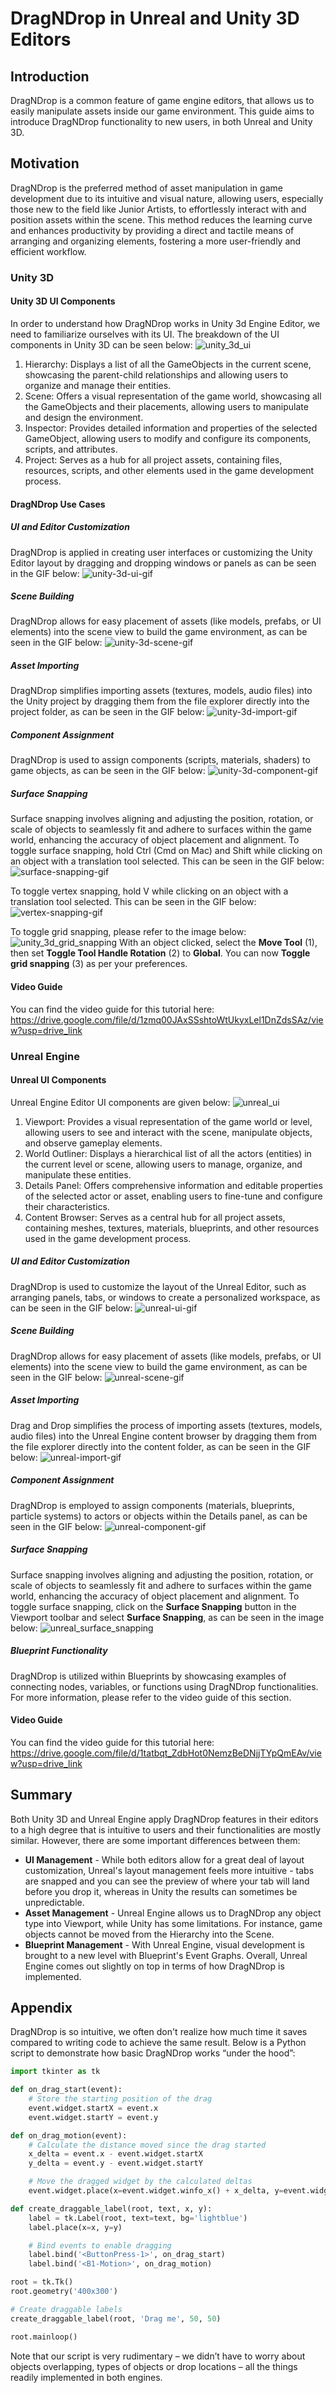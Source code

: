 # DragNDrop in Unreal and Unity 3D Editors
## Introduction
DragNDrop is a common feature of game engine editors, that allows us to easily manipulate assets inside our game environment. This guide aims to introduce DragNDrop functionality to new users, in both Unreal and Unity 3D. 
## Motivation
DragNDrop is the preferred method of asset manipulation in game development due to its intuitive and visual nature, allowing users, especially those new to the field like Junior Artists, to effortlessly interact with and position assets within the scene. This method reduces the learning curve and enhances productivity by providing a direct and tactile means of arranging and organizing elements, fostering a more user-friendly and efficient workflow.
### Unity 3D
#### Unity 3D UI Components
In order to understand how DragNDrop works in Unity 3d Engine Editor, we need to familiarize ourselves with its UI. The breakdown of the UI components in Unity 3D can be seen below:
![unity_3d_ui](https://github.com/Klinch994/dragndrop/assets/156119593/8f54b2e2-2250-49be-b279-0248b808fd09)
1.	Hierarchy: Displays a list of all the GameObjects in the current scene, showcasing the parent-child relationships and allowing users to organize and manage their entities.
2.	Scene: Offers a visual representation of the game world, showcasing all the GameObjects and their placements, allowing users to manipulate and design the environment.
3.	Inspector: Provides detailed information and properties of the selected GameObject, allowing users to modify and configure its components, scripts, and attributes.
4.	Project: Serves as a hub for all project assets, containing files, resources, scripts, and other elements used in the game development process.
#### DragNDrop Use Cases
##### UI and Editor Customization
DragNDrop is applied in creating user interfaces or customizing the Unity Editor layout by dragging and dropping windows or panels as can be seen in the GIF below:
![unity-3d-ui-gif](https://github.com/Klinch994/dragndrop/assets/156119593/4112bef0-b2cc-4a4d-8283-6ffd114112e3)
##### Scene Building
DragNDrop allows for easy placement of assets (like models, prefabs, or UI elements) into the scene view to build the game environment, as can be seen in the GIF below:
![unity-3d-scene-gif](https://github.com/Klinch994/dragndrop/assets/156119593/9bd5e451-38cc-4412-937f-c3afbbfbc4b8)
##### Asset Importing
DragNDrop simplifies importing assets (textures, models, audio files) into the Unity project by dragging them from the file explorer directly into the project folder, as can be seen in the GIF below:
![unity-3d-import-gif](https://github.com/Klinch994/dragndrop/assets/156119593/6191a274-c43b-4096-ba4e-eef790c82f62)
##### Component Assignment
DragNDrop is used to assign components (scripts, materials, shaders) to game objects, as can be seen in the GIF below:
![unity-3d-component-gif](https://github.com/Klinch994/dragndrop/assets/156119593/6e1c94aa-e9f6-4610-9a7e-1bcb7dd5b574)
##### Surface Snapping
Surface snapping involves aligning and adjusting the position, rotation, or scale of objects to seamlessly fit and adhere to surfaces within the game world, enhancing the accuracy of object placement and alignment.
To toggle surface snapping, hold Ctrl (Cmd on Mac) and Shift while clicking on an object with a translation tool selected. This can be seen in the GIF below:
![surface-snapping-gif](https://github.com/Klinch994/dragndrop/assets/156119593/725590a2-1dcd-4c00-a5e3-05f0c1724136)

To toggle vertex snapping, hold V while clicking on an object with a translation tool selected. This can be seen in the GIF below:
![vertex-snapping-gif](https://github.com/Klinch994/dragndrop/assets/156119593/deb5dd46-95f3-4069-b4a6-32772b0429e0)

To toggle grid snapping, please refer to the image below:
![unity_3d_grid_snapping](https://github.com/Klinch994/dragndrop/assets/156119593/fe7d454f-168a-4564-b1ff-fdc795d45124)
With an object clicked, select the **Move Tool** (1), then set **Toggle Tool Handle Rotation** (2) to **Global**. You can now **Toggle grid snapping** (3) as per your preferences.
#### Video Guide
You can find the video guide for this tutorial here:
https://drive.google.com/file/d/1zmq00JAxSSshtoWtUkyxLel1DnZdsSAz/view?usp=drive_link
### Unreal Engine
#### Unreal UI Components
Unreal Engine Editor UI components are given below:
![unreal_ui](https://github.com/Klinch994/dragndrop/assets/156119593/ba663940-1b1a-4adf-a8bb-b7d467423c0c)
1.	Viewport: Provides a visual representation of the game world or level, allowing users to see and interact with the scene, manipulate objects, and observe gameplay elements.
2.	World Outliner: Displays a hierarchical list of all the actors (entities) in the current level or scene, allowing users to manage, organize, and manipulate these entities.
3.	Details Panel: Offers comprehensive information and editable properties of the selected actor or asset, enabling users to fine-tune and configure their characteristics.
4.	Content Browser: Serves as a central hub for all project assets, containing meshes, textures, materials, blueprints, and other resources used in the game development process.
##### UI and Editor Customization
DragNDrop is used to customize the layout of the Unreal Editor, such as arranging panels, tabs, or windows to create a personalized workspace, as can be seen in the GIF below:
![unreal-ui-gif](https://github.com/Klinch994/dragndrop/assets/156119593/9d824269-1ad0-4446-ae3b-4b35ae23eeea)
##### Scene Building
DragNDrop allows for easy placement of assets (like models, prefabs, or UI elements) into the scene view to build the game environment, as can be seen in the GIF below:
![unreal-scene-gif](https://github.com/Klinch994/dragndrop/assets/156119593/b211cf0c-6cb6-4637-b38c-87a031ec573f)
##### Asset Importing
Drag and Drop simplifies the process of importing assets (textures, models, audio files) into the Unreal Engine content browser by dragging them from the file explorer directly into the content folder, as can be seen in the GIF below:
![unreal-import-gif](https://github.com/Klinch994/dragndrop/assets/156119593/ba97c749-134b-407f-aef1-358bdc264aa8)
##### Component Assignment
DragNDrop is employed to assign components (materials, blueprints, particle systems) to actors or objects within the Details panel, as can be seen in the GIF below:
![unreal-component-gif](https://github.com/Klinch994/dragndrop/assets/156119593/a56a83f6-8cbc-487b-8fd9-6f45980c4092)
##### Surface Snapping
Surface snapping involves aligning and adjusting the position, rotation, or scale of objects to seamlessly fit and adhere to surfaces within the game world, enhancing the accuracy of object placement and alignment.
To toggle surface snapping, click on the **Surface Snapping** button in the Viewport toolbar and select **Surface Snapping**, as can be seen in the image below:
![unreal_surface_snapping](https://github.com/Klinch994/dragndrop/assets/156119593/dd843c72-7d7e-4037-9c9d-16421be6d41b)

##### Blueprint Functionality
DragNDrop is utilized within Blueprints by showcasing examples of connecting nodes, variables, or functions using DragNDrop functionalities. For more information, please refer to the video guide of this section.
#### Video Guide
You can find the video guide for this tutorial here:
https://drive.google.com/file/d/1tatbqt_ZdbHot0NemzBeDNjjTYpQmEAv/view?usp=drive_link
## Summary
Both Unity 3D and Unreal Engine apply DragNDrop features in their editors to a high degree that is intuitive to users and their functionalities are mostly similar. However, there are some important differences between them:
* **UI Management** - While both editors allow for a great deal of layout customization, Unreal's layout management feels more intuitive - tabs are snapped and you can see the preview of where your tab will land before you drop it, whereas in Unity the results can sometimes be unpredictable.
* **Asset Management** - Unreal Engine allows us to DragNDrop any object type into Viewport, while Unity has some limitations. For instance, game objects cannot be moved from the Hierarchy into the Scene.
* **Blueprint Management** - With Unreal Engine, visual development is brought to a new level with Blueprint's Event Graphs.
Overall, Unreal Engine comes out slightly on top in terms of how DragNDrop is implemented.
## Appendix
DragNDrop is so intuitive, we often don't realize how much time it saves compared to writing code to achieve the same result. Below is a Python script to demonstrate how basic DragNDrop works “under the hood”:
``` python
import tkinter as tk

def on_drag_start(event):
    # Store the starting position of the drag
    event.widget.startX = event.x
    event.widget.startY = event.y

def on_drag_motion(event):
    # Calculate the distance moved since the drag started
    x_delta = event.x - event.widget.startX
    y_delta = event.y - event.widget.startY

    # Move the dragged widget by the calculated deltas
    event.widget.place(x=event.widget.winfo_x() + x_delta, y=event.widget.winfo_y() + y_delta)

def create_draggable_label(root, text, x, y):
    label = tk.Label(root, text=text, bg='lightblue')
    label.place(x=x, y=y)

    # Bind events to enable dragging
    label.bind('<ButtonPress-1>', on_drag_start)
    label.bind('<B1-Motion>', on_drag_motion)

root = tk.Tk()
root.geometry('400x300')

# Create draggable labels
create_draggable_label(root, 'Drag me', 50, 50)

root.mainloop()
```
Note that our script is very rudimentary – we didn’t have to worry about objects overlapping, types of objects or drop locations – all the things readily implemented in both engines.
